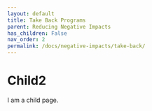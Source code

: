 ```yaml
---
layout: default
title: Take Back Programs
parent: Reducing Negative Impacts
has_children: False
nav_order: 2
permalink: /docs/negative-impacts/take-back/
---
```


# Child2

I am a child page.
